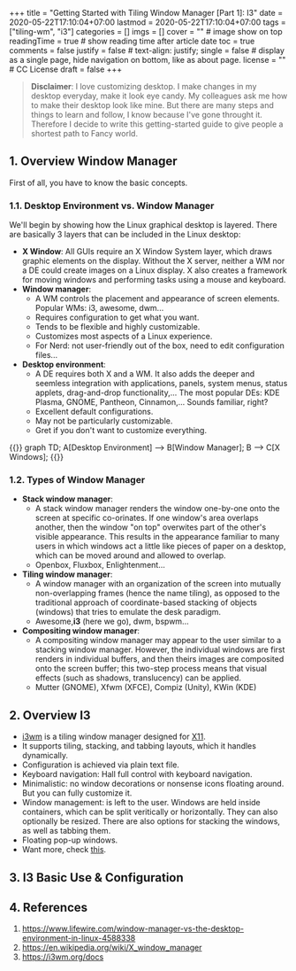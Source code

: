 +++
title = "Getting Started with Tiling Window Manager [Part 1]: I3"
date = 2020-05-22T17:10:04+07:00
lastmod = 2020-05-22T17:10:04+07:00
tags = ["tiling-wm", "i3"]
categories = []
imgs = []
cover = ""  # image show on top
readingTime = true  # show reading time after article date
toc = true
comments = false
justify = false  # text-align: justify;
single = false  # display as a single page, hide navigation on bottom, like as about page.
license = ""  # CC License
draft = false
+++

> **Disclaimer**: I love customizing desktop. I make changes in my desktop everyday, make it look eye candy. My colleagues ask me how to make their desktop look like mine. But there are many steps and things to learn and follow, I know because I've gone throught it. Therefore I decide to write this getting-started guide to give people a shortest path to Fancy world.

## 1. Overview Window Manager

First of all, you have to know the basic concepts.

### 1.1. Desktop Environment vs. Window Manager

We'll begin by showing how the Linux graphical desktop is layered. There are basically 3 layers that can be included in the Linux desktop:

- **X Window**: All GUIs require an X Window System layer, which draws graphic elements on the display. Without the X server, neither a WM nor a DE could create images on a Linux display. X also creates a framework for moving windows and performing tasks using a mouse and keyboard.
- **Window manager**:
  - A WM controls the placement and appearance of screen elements. Popular WMs: i3, awesome, dwm...
  - Requires configuration to get what you want.
  - Tends to be flexible and highly customizable.
  - Customizes most aspects of a Linux experience.
  - For Nerd: not user-friendly out of the box, need to edit configuration files...
- **Desktop environment**:
  - A DE requires both X and a WM. It also adds the deeper and seemless integration with applications, panels, system menus, status applets, drag-and-drop functionality,... The most popular DEs: KDE Plasma, GNOME, Pantheon, Cinnamon,... Sounds familiar, right?
  - Excellent default configurations.
  - May not be particularly customizable.
  - Gret if you don't want to customize everything.

{{<mermaid>}}
graph TD;
A[Desktop Environment] --> B[Window Manager];
B --> C[X Windows];
{{</mermaid>}}

### 1.2. Types of Window Manager

- **Stack window manager**:
  - A stack window manager renders the window one-by-one onto the screen at specific co-orinates. If one window's area overlaps another, then the window "on top" overwites part of the other's visible appearance. This results in the appearance familiar to many users in which windows act a little like pieces of paper on a desktop, which can be moved around and allowed to overlap.
  - Openbox, Fluxbox, Enlightenment...
- **Tiling window manager**:
  - A window manager with an organization of the screen into mutually non-overlapping frames (hence the name tiling), as opposed to the traditional approach of coordinate-based stacking of objects (windows) that tries to emulate the desk paradigm.
  - Awesome,**i3** (here we go), dwm, bspwm...
- **Compositing window manager**:
  - A compositing window manager may appear to the user similar to a stacking window manager. However, the individual windows are first renders in individual buffers, and then theirs images are composited onto the screen buffer; this two-step process means that visual effects (such as shadows, translucency) can be applied.
  - Mutter (GNOME), Xfwm (XFCE), Compiz (Unity), KWin (KDE)

## 2. Overview I3

- [i3wm](https://i3wm.org) is a tiling window manager designed for [X11](https://en.wikipedia.org/wiki/X_Window_System).
- It supports tiling, stacking, and tabbing layouts, which it handles dynamically.
- Configuration is achieved via plain text file.
- Keyboard navigation: Hall full control with keyboard navigation.
- Minimalistic: no window decorations or nonsense icons floating around. But you can fully customize it.
- Window management: is left to the user. Windows are held inside containers, which can be split veritically or horizontally. They can also optionally be resized. There are also options for stacking the windows, as well as tabbing them.
- Floating pop-up windows.
- Want more, check [this](https://i3wm.org/docs/userguide.html).

## 3. I3 Basic Use & Configuration

## 4. References

1. https://www.lifewire.com/window-manager-vs-the-desktop-environment-in-linux-4588338
2. https://en.wikipedia.org/wiki/X_window_manager
3. https://i3wm.org/docs
